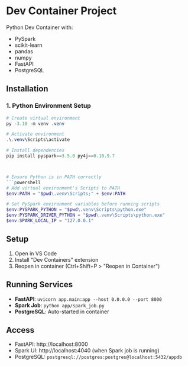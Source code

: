 # Dev Container Project

Python Dev Container with:
- PySpark
- scikit-learn
- pandas
- numpy
- FastAPI
- PostgreSQL

## Installation

### 1. Python Environment Setup
```powershell
# Create virtual environment
py -3.10 -m venv .venv

# Activate environment
.\.venv\Scripts\activate

# Install dependencies
pip install pyspark==3.5.0 py4j==0.10.9.7



# Ensure Python is in PATH correctly
```powershell
# Add virtual environment's Scripts to PATH
$env:PATH = "$pwd\.venv\Scripts;" + $env:PATH

# Set PySpark environment variables before running scripts
$env:PYSPARK_PYTHON = "$pwd\.venv\Scripts\python.exe"
$env:PYSPARK_DRIVER_PYTHON = "$pwd\.venv\Scripts\python.exe"
$env:SPARK_LOCAL_IP = "127.0.0.1"
```


## Setup
1. Open in VS Code
2. Install "Dev Containers" extension
3. Reopen in container (Ctrl+Shift+P > "Reopen in Container")

## Running Services
- **FastAPI**: `uvicorn app.main:app --host 0.0.0.0 --port 8000`
- **Spark Job**: `python app/spark_job.py`
- **PostgreSQL**: Auto-started in container

## Access
- FastAPI: http://localhost:8000
- Spark UI: http://localhost:4040 (when Spark job is running)
- PostgreSQL: `postgresql://postgres:postgres@localhost:5432/appdb`
